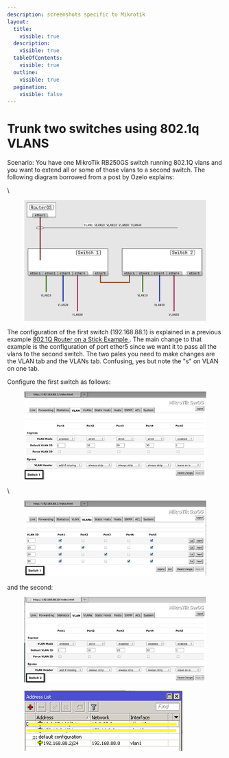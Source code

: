 ```yaml
---
description: screenshots specific to Mikrotik
layout:
  title:
    visible: true
  description:
    visible: true
  tableOfContents:
    visible: true
  outline:
    visible: true
  pagination:
    visible: false
---
```


# Trunk two switches using 802.1q VLANS

Scenario: You have one MikroTik RB250GS switch running 802.1Q vlans and you want to extend all or some of those vlans to a second switch. The following diagram borrowed from a post by Ozelo explains:

\


<figure><img src="../../../.gitbook/assets/image (2).png" alt=""><figcaption></figcaption></figure>

The configuration of the first switch (192.168.88.1) is explained in a previous example [802.1Q Router on a Stick Example ](https://support.ispsupplies.com/knowledge/articles/115009794048). The main change to that example is the configuration of port ether5 since we want it to pass all the vlans to the second switch. The two pales you need to make changes are the VLAN tab and the VLANs tab. Confusing, yes but note the "s" on VLAN on one tab.

Configure the first switch as follows:

<figure><img src="../../../.gitbook/assets/image (1) (2).png" alt=""><figcaption></figcaption></figure>

\


<figure><img src="../../../.gitbook/assets/image (2) (2).png" alt=""><figcaption></figcaption></figure>

and the second:

<figure><img src="../../../.gitbook/assets/image (3).png" alt=""><figcaption></figcaption></figure>

<figure><img src="../../../.gitbook/assets/image (4).png" alt=""><figcaption></figcaption></figure>
